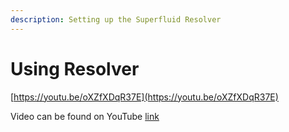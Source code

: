 ```yaml
---
description: Setting up the Superfluid Resolver
---
```


# Using Resolver

[https://youtu.be/oXZfXDqR37E](https://youtu.be/oXZfXDqR37E)

Video can be found on YouTube [link](https://www.youtube.com/watch?v=oXZfXDqR37E&list=PLDbmvLe0WRANwQtub9fDPgduXJzPuUH0x&index=1)

